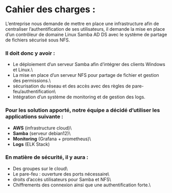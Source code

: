 # Cahier des charges :

L’entreprise nous demande de mettre en place une infrastructure afin de centraliser l’authentification de ses utilisateurs, il demande la mise en place d’un contrôleur de domaine Linux Samba AD DS avec le système de partage de fichiers sécurisé sous NFS.

### Il doit donc y avoir : 

- Le déploiement d’un serveur Samba afin d’intégrer des clients Windows et Linux.\
- La mise en place d’un serveur NFS pour partage de fichier et gestion des permissions.\
- sécurisation du réseau et des accès avec des règles de pare-feu/authentification\
- Intégration d’un système de monitoring et de gestion des logs.


### Pour les solution apporté, notre équipe a décidé d’utiliser les applications suivante : 

- **AWS** (infrastructure cloud)\
- **Samba** (serveur debian12)\
- **Monitoring** (Grafana + prometheus)\
- **Logs** (ELK Stack)

### En matière de sécurité, il y aura : 

- Des groupes sur le cloud\
- Le pare-feu : ouverture des ports nécessaire\
- droits d’accès utilisateurs pour Samba et NFS\
- Chiffrements des connexion ainsi que une authentification forte.\

